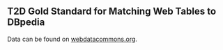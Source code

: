 ## T2D Gold Standard for Matching Web Tables to DBpedia

Data can be found on [webdatacommons.org](http://webdatacommons.org/webtables/goldstandard.html).

